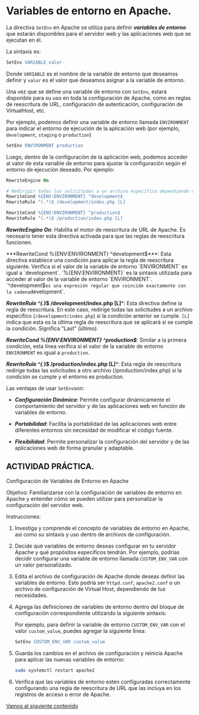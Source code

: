 # Variables de entorno en Apache.


La directiva `SetEnv` en Apache se utiliza para definir ***variables de entorno*** que estarán disponibles para el servidor web y las aplicaciones web que se ejecutan en él. 

La sintaxis es: 
```apache
SetEnv VARIABLE valor
```

Donde `VARIABLE` es el nombre de la variable de entorno que deseamos definir y `valor` es el valor que deseamos asignar a la variable de entorno.

Una vez que se define una variable de entorno con `SetEnv`, estará disponible para su uso en toda la configuración de Apache, como en reglas de reescritura de URL, configuración de autenticación, configuración de VirtualHost, etc.

Por ejemplo, podemos definir una variable de entorno llamada `ENVIRONMENT` para indicar el entorno de ejecución de la aplicación web (por ejemplo, `development`, `staging` o `production`)

```apache
SetEnv ENVIRONMENT production
```

Luego, dentro de la configuración de la aplicación web, podemos acceder al valor de esta variable de entorno para ajustar la configuración según el entorno de ejecución deseado. Por ejemplo:

```apache
RewriteEngine On

# Redirigir todas las solicitudes a un archivo específico dependiendo del entorno
RewriteCond %{ENV:ENVIRONMENT} ^development$
RewriteRule ^(.*)$ /development/index.php [L]

RewriteCond %{ENV:ENVIRONMENT} ^production$
RewriteRule ^(.*)$ /production/index.php [L]
```

***RewriteEngine On***: Habilita el motor de reescritura de URL de Apache. Es necesario tener esta directiva activada para que las reglas de reescritura funcionen.

***RewriteCond %{ENV:ENVIRONMENT} ^development$***: Esta directiva establece una condición para aplicar la regla de reescritura siguiente. Verifica si el valor de la variable de entorno `ENVIRONMENT` es igual a `development`. `%{ENV:ENVIRONMENT}` es la sintaxis utilizada para acceder al valor de la variable de entorno `ENVIRONMENT`.
`^development$` es una expresión regular que coincide exactamente con la cadena `development`. 

***RewriteRule ^(.*)$ /development/index.php [L]***: Esta directiva define la regla de reescritura. En este caso, redirige todas las solicitudes a un archivo específico (`/development/index.php`) si la condición anterior se cumple.
`[L]` indica que esta es la última regla de reescritura que se aplicará si se cumple la condición. Significa "Last" (último).

***RewriteCond %{ENV:ENVIRONMENT} ^production$***: Similar a la primera condición, esta línea verifica si el valor de la variable de entorno `ENVIRONMENT` es igual a `production`.

***RewriteRule ^(.*)$ /production/index.php [L]***: Esta regla de reescritura redirige todas las solicitudes a otro archivo (/production/index.php) si la condición se cumple y el entorno es production.


Las ventajas de usar `SetEnv`son:
   
- ***Configuración Dinámica***: Permite configurar dinámicamente el comportamiento del servidor y de las aplicaciones web en función de variables de entorno.

- ***Portabilidad***: Facilita la portabilidad de las aplicaciones web entre diferentes entornos sin necesidad de modificar el código fuente.

- ***Flexibilidad***: Permite personalizar la configuración del servidor y de las aplicaciones web de forma granular y adaptable.

## ACTIVIDAD PRÁCTICA.

Configuración de Variables de Entorno en Apache

Objetivo: Familiarizarse con la configuración de variables de entorno en Apache y entender cómo se pueden utilizar para personalizar la configuración del servidor web.

Instrucciones:

1. Investiga y comprende el concepto de variables de entorno en Apache, así como su sintaxis y uso dentro de archivos de configuración.

2. Decide qué variables de entorno deseas configurar en tu servidor Apache y qué propósitos específicos tendrán. Por ejemplo, podrías decidir configurar una variable de entorno llamada `CUSTOM_ENV_VAR` con un valor personalizado.

3. Edita el archivo de configuración de Apache donde deseas definir las variables de entorno. Esto podría ser `httpd.conf`, `apache2.conf` o un archivo de configuración de Virtual Host, dependiendo de tus necesidades.

4. Agrega las definiciones de variables de entorno dentro del bloque de configuración correspondiente utilizando la siguiente sintaxis:

   Por ejemplo, para definir la variable de entorno `CUSTOM_ENV_VAR` con el valor `custom_value`, puedes agregar la siguiente línea:

   ```apache
   SetEnv CUSTOM_ENV_VAR custom_value
   ```

5. Guarda los cambios en el archivo de configuración y reinicia Apache para aplicar las nuevas variables de entorno:

   ```bash
   sudo systemctl restart apache2
   ```

6. Verifica que las variables de entorno estén configuradas correctamente configurando una regla de reescritura de URL que las incluya en los registros de acceso o error de Apache.

[Vamos al siguiente contenido](./20-G.md)
